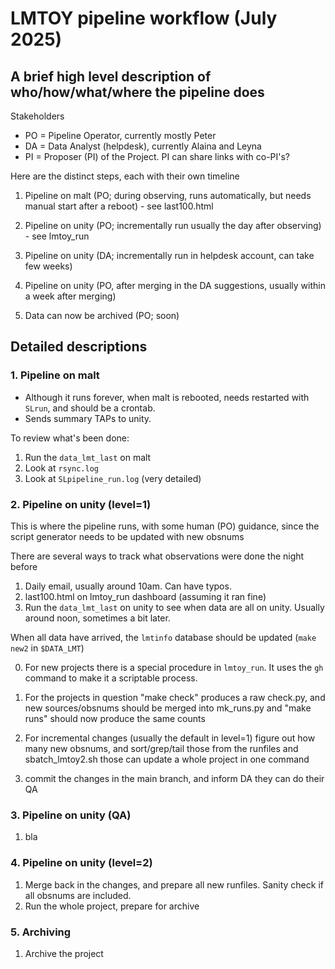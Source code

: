 # LMTOY pipeline workflow (July 2025)



##   A brief high level description of who/how/what/where the pipeline does

Stakeholders

* PO = Pipeline Operator, currently mostly Peter
* DA = Data Analyst (helpdesk), currently Alaina and Leyna
* PI = Proposer (PI) of the Project. PI can share links with co-PI's?

Here are the distinct steps, each with their own timeline

1. Pipeline on malt (PO; during observing, runs automatically, but needs manual start after a reboot) - see last100.html

2. Pipeline on unity (PO; incrementally run usually the day after observing) - see lmtoy_run

3. Pipeline on unity (DA; incrementally run in helpdesk account, can take few weeks)

4. Pipeline on unity (PO, after merging in the DA suggestions, usually within a week after merging)

5. Data can now be archived (PO; soon)

##  Detailed descriptions



###   1. Pipeline on malt

* Although it runs forever, when malt is rebooted, needs restarted with `SLrun`, and should be a crontab.
* Sends summary TAPs to unity.

To review what's been done:

1. Run the `data_lmt_last` on malt
2. Look at `rsync.log`
3. Look at `SLpipeline_run.log` (very detailed)

###  2. Pipeline on unity (level=1)

This is where the pipeline runs, with some human (PO) guidance, since the script generator
needs to be updated with new obsnums

There are several ways to track what observations were done the night before

1. Daily email, usually around 10am. Can have typos.
2. last100.html on lmtoy_run dashboard (assuming it ran fine)
3. Run the `data_lmt_last` on unity to see when data are all on unity. Usually around noon, sometimes a bit later.

When all data have arrived, the `lmtinfo` database should be updated (`make new2` in `$DATA_LMT`)

0. For new projects there is a special procedure in `lmtoy_run`. It uses the `gh` command to make it a
   scriptable process.

1. For the projects in question "make check" produces a raw check.py, and new sources/obsnums should
   be merged into mk_runs.py and "make runs" should now produce the same counts

2. For incremental changes (usually the default in level=1) figure out how many new obsnums, and sort/grep/tail
   those from the runfiles and sbatch_lmtoy2.sh those can update a whole project in one command

3. commit the changes in the main branch, and inform DA they can do their QA

###  3. Pipeline on unity (QA)

1. bla

###  4. Pipeline on unity (level=2)

1. Merge back in the changes, and prepare all new runfiles.    Sanity check if all obsnums are included.
2. Run the whole project, prepare for archive

###  5. Archiving

1. Archive the project
